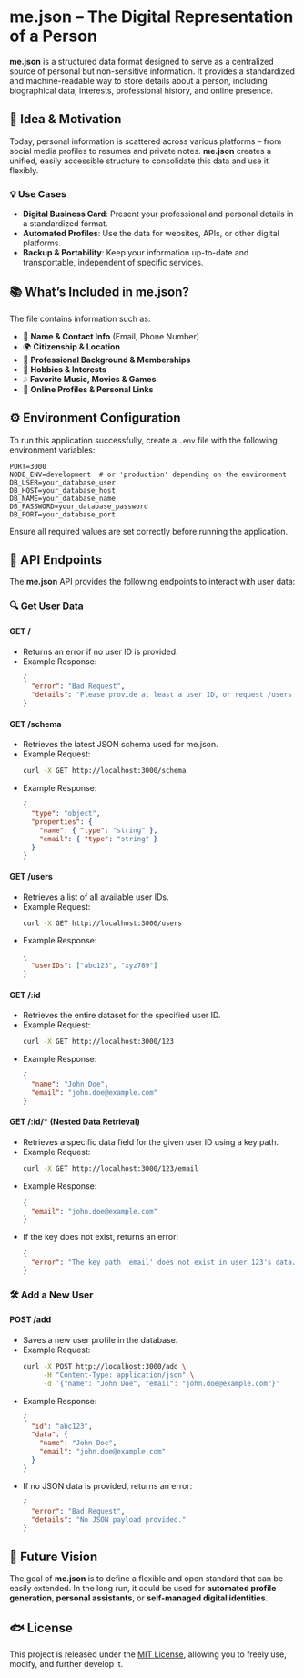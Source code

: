 # me.json – The Digital Representation of a Person

**me.json** is a structured data format designed to serve as a centralized source of personal but non-sensitive information. It provides a standardized and machine-readable way to store details about a person, including biographical data, interests, professional history, and online presence.

## 🌟 Idea & Motivation

Today, personal information is scattered across various platforms – from social media profiles to resumes and private notes. **me.json** creates a unified, easily accessible structure to consolidate this data and use it flexibly.

### 💡 Use Cases

- **Digital Business Card**: Present your professional and personal details in a standardized format.
- **Automated Profiles**: Use the data for websites, APIs, or other digital platforms.
- **Backup & Portability**: Keep your information up-to-date and transportable, independent of specific services.

## 📚 What’s Included in me.json?

The file contains information such as:

- 🌿 **Name & Contact Info** (Email, Phone Number)
- 🌍 **Citizenship & Location**
- 🏢 **Professional Background & Memberships**
- 🎨 **Hobbies & Interests**
- 🎶 **Favorite Music, Movies & Games**
- 🔗 **Online Profiles & Personal Links**

## ⚙️ Environment Configuration

To run this application successfully, create a `.env` file with the following environment variables:

```
PORT=3000
NODE_ENV=development  # or 'production' depending on the environment
DB_USER=your_database_user
DB_HOST=your_database_host
DB_NAME=your_database_name
DB_PASSWORD=your_database_password
DB_PORT=your_database_port
```

Ensure all required values are set correctly before running the application.

## 🎦 API Endpoints

The **me.json** API provides the following endpoints to interact with user data:

### 🔍 Get User Data

#### **GET /**

- Returns an error if no user ID is provided.
- Example Response:
  ```json
  {
    "error": "Bad Request",
    "details": "Please provide at least a user ID, or request /users to get a list of available user IDs."
  }
  ```

#### **GET /schema**

- Retrieves the latest JSON schema used for me.json.
- Example Request:
  ```sh
  curl -X GET http://localhost:3000/schema
  ```
- Example Response:
  ```json
  {
    "type": "object",
    "properties": {
      "name": { "type": "string" },
      "email": { "type": "string" }
    }
  }
  ```

#### **GET /users**

- Retrieves a list of all available user IDs.
- Example Request:
  ```sh
  curl -X GET http://localhost:3000/users
  ```
- Example Response:
  ```json
  {
    "userIDs": ["abc123", "xyz789"]
  }
  ```

#### **GET /:id**

- Retrieves the entire dataset for the specified user ID.
- Example Request:
  ```sh
  curl -X GET http://localhost:3000/123
  ```
- Example Response:
  ```json
  {
    "name": "John Doe",
    "email": "john.doe@example.com"
  }
  ```

#### **GET /:id/\* (Nested Data Retrieval)**

- Retrieves a specific data field for the given user ID using a key path.
- Example Request:
  ```sh
  curl -X GET http://localhost:3000/123/email
  ```
- Example Response:
  ```json
  {
    "email": "john.doe@example.com"
  }
  ```
- If the key does not exist, returns an error:
  ```json
  {
    "error": "The key path 'email' does not exist in user 123's data."
  }
  ```

### 🛠️ Add a New User

#### **POST /add**

- Saves a new user profile in the database.
- Example Request:
  ```sh
  curl -X POST http://localhost:3000/add \
       -H "Content-Type: application/json" \
       -d '{"name": "John Doe", "email": "john.doe@example.com"}'
  ```
- Example Response:
  ```json
  {
    "id": "abc123",
    "data": {
      "name": "John Doe",
      "email": "john.doe@example.com"
    }
  }
  ```
- If no JSON data is provided, returns an error:
  ```json
  {
    "error": "Bad Request",
    "details": "No JSON payload provided."
  }
  ```

## 🚀 Future Vision

The goal of **me.json** is to define a flexible and open standard that can be easily extended. In the long run, it could be used for **automated profile generation**, **personal assistants**, or **self-managed digital identities**.

## 🐟 License

This project is released under the [MIT License](LICENSE), allowing you to freely use, modify, and further develop it.
